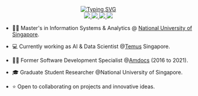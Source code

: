<p align="center">
<a href="https://github.com/singhvarsha0808">
    <img src="https://readme-typing-svg.demolab.com?font=Fira+Code&duration=1000&pause=2000&multiline=true&width=930&height=200&lines=Varsha+Singh;Master's+student+%7C+Data+Science+Enthusiast+%7C+Data+Analyst%7C+Software+Developer;Data+Science+%7C+Machine+Learning+%7C+Explainable+AI+%7C+Telecom+BSS;National+University+of+Singapore+%7C+Munich+Re+%7C+Ex+-Amdocs+%7C+Ex-Oracle" alt="Typing SVG" />
</a>
<br/>
<a href="https://www.linkedin.com/in/varshasi/">
    <img src="https://img.shields.io/badge/LinkedIn-0077B5?style=for-the-badge&logo=linkedin&logoColor=white">
</a>
<a href="mailto:singhvarsha88@outlook.com">
    <img src="https://img.shields.io/badge/Gmail-D14836?style=for-the-badge&logo=gmail&logoColor=white">
</a>
<a href="https://medium.com/@varshasi">
    <img src="https://img.shields.io/badge/Medium-12100E?style=for-the-badge&logo=medium&logoColor=white">
</a>
<a href="https://public.tableau.com/app/profile/varsha.singh5648">
    <img src="https://img.shields.io/badge/Tableau-E97627?style=for-the-badge&logo=Tableau&logoColor=white">
</a>    
<br/>

* 🧑‍🎓 Master's in Information Systems & Analytics @ [National University of Singapore](https://www.comp.nus.edu.sg/). 

* 💻 Currently working as AI & Data Scientist @[Temus](https://www.temus.com/) Singapore.

* 🧑‍💼 Former Software Development Specialist @[Amdocs](https://www.amdocs.com/) (2016 to 2021).

* 🎓 Graduate Student Researcher @National University of Singapore.

* ⭐ Open to collaborating on projects and innovative ideas. 

<br/> 

<!-- <a href="https://github.com/singhvarsha0808">
    <img src="https://github-stats-alpha.vercel.app/api?username=singhvarsha0808&cc=22272e&tc=37BCF6&ic=fff&">
</a> -->

</p>
